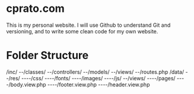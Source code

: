# cprato.com
This is my personal website. I will use Github to understand Git and versioning, and to write some clean code for my own website.

# Folder Structure

/inc/
--/classes/
--/controllers/
--/models/
--/views/
--/routes.php
/data/
--/res/
----/css/
----/fonts/
----/images/
----/js/
--/views/
----/pages/
----/body.view.php
----/footer.view.php
----/header.view.php